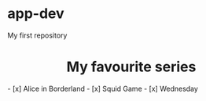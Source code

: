 # app-dev
My first repository
<html>
  <head>
  </head>
    <body>
      <center> <h1> My favourite series </h1> </center>
      <p>
- [x] Alice in Borderland
- [x] Squid Game
- [x] Wednesday
      </p>
  </body>
  </html>
